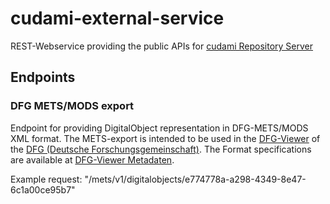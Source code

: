 # cudami-external-service

REST-Webservice providing the public APIs for [cudami Repository Server](https://github.com/dbmdz/cudami/tree/main/dc-cudami-server)

## Endpoints

### DFG METS/MODS export

Endpoint for providing DigitalObject representation in DFG-METS/MODS XML format.
The METS-export is intended to be used in the [DFG-Viewer](https://dfg-viewer.de/) of the [DFG (Deutsche Forschungsgemeinschaft)](https://www.dfg.de/).
The Format specifications are available at [DFG-Viewer Metadaten](https://dfg-viewer.de/metadaten).

Example request: "/mets/v1/digitalobjects/e774778a-a298-4349-8e47-6c1a00ce95b7"
